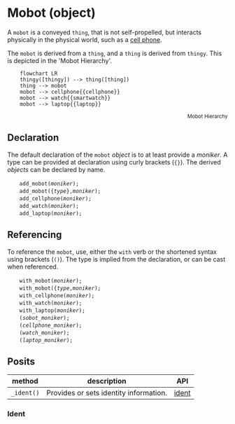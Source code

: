# Mobot (object)
A `mobot` is a conveyed `thing`, that is not self-propelled, but interacts physically in the physical world, such as a [cell phone](./cellphone.md).

The `mobot` is derived from a `thing`, and a `thing` is derived from `thingy`. This is depicted in the 'Mobot Hierarchy'.
```mermaid
    flowchart LR
    thingy([thingy]) --> thing([thing])
    thing --> mobot
    mobot --> cellphone{{cellphone}}
    mobot --> watch{{smartwatch}}
    mobot --> laptop{{laptop}}
```
<div style="text-align: right"><sub>Mobot Hierarchy</sub></div>

## Declaration
The default declaration of the `mobot` *object* is to at least provide a *moniker*. A type can be provided at declaration using curly brackets (`{}`). The derived *objects* can be declared by name.

&nbsp;&nbsp;&nbsp;&nbsp;&nbsp;&nbsp; `add_mobot(`*`moniker`*`);`<br>
&nbsp;&nbsp;&nbsp;&nbsp;&nbsp;&nbsp; `add_mobot({`*`type`*`},`*`moniker`*`);`<br>
&nbsp;&nbsp;&nbsp;&nbsp;&nbsp;&nbsp; `add_cellphone(`*`moniker`*`);`<br>
&nbsp;&nbsp;&nbsp;&nbsp;&nbsp;&nbsp; `add_watch(`*`moniker`*`);`<br>
&nbsp;&nbsp;&nbsp;&nbsp;&nbsp;&nbsp; `add_laptop(`*`moniker`*`);`

## Referencing
To reference the `mobot`, use, either the `with` verb or the shortened syntax using brackets (`()`).  The type is implied from the declaration, or can be cast when referenced.

&nbsp;&nbsp;&nbsp;&nbsp;&nbsp;&nbsp; `with_mobot(`*`moniker`*`);`<br>
&nbsp;&nbsp;&nbsp;&nbsp;&nbsp;&nbsp; `with_mobot({`*`type`*`,`*`moniker`*`);`<br>
&nbsp;&nbsp;&nbsp;&nbsp;&nbsp;&nbsp; `with_cellphone(`*`moniker`*`);`<br>
&nbsp;&nbsp;&nbsp;&nbsp;&nbsp;&nbsp; `with_watch(`*`moniker`*`);`<br>
&nbsp;&nbsp;&nbsp;&nbsp;&nbsp;&nbsp; `with_laptop(`*`moniker`*`);`<br>
&nbsp;&nbsp;&nbsp;&nbsp;&nbsp;&nbsp; `(`*`sobot_moniker`*`);`<br>
&nbsp;&nbsp;&nbsp;&nbsp;&nbsp;&nbsp; `(`*`cellphone_moniker`*`);`<br>
&nbsp;&nbsp;&nbsp;&nbsp;&nbsp;&nbsp; `(`*`watch_moniker`*`);`<br>
&nbsp;&nbsp;&nbsp;&nbsp;&nbsp;&nbsp; `(`*`laptop_moniker`*`);`

## Posits

| method | description | API |
| --- | -------- | --- |
| <a name="_ident"></a> `_ident()` | Provides or sets identity information. | [ident](#ident) |

### Ident